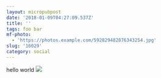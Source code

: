 ```yaml
---
layout: micropubpost
date: '2018-01-09T04:27:09.537Z'
title: ''
tags: foo bar
mf-photo:
  - 'https://photos.example.com/592829482876343254.jpg'
slug: '16029'
category: social
---
```

hello world
![](http://sorrento.dental/https://photos.example.com/592829482876343254.jpg)